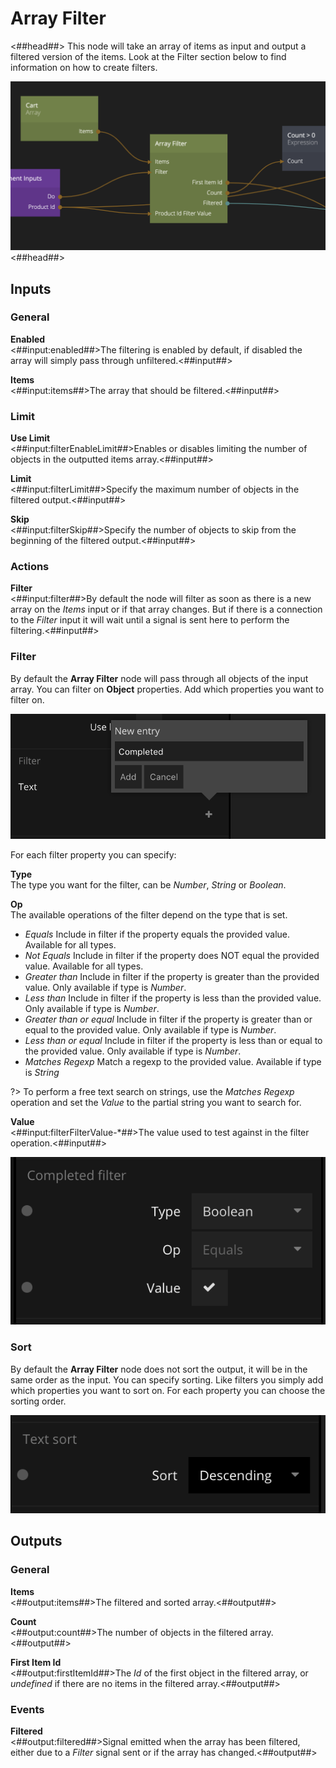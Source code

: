 # Array Filter
<##head##>
This node will take an array of items as input and output a filtered version of the items. Look at the Filter section below to find information on how to create filters.

![](array-filter.png ':class=img-size-l')
<##head##>
## Inputs

### General

**Enabled**  
<##input:enabled##>The filtering is enabled by default, if disabled the array will simply pass through unfiltered.<##input##>

**Items**  
<##input:items##>The array that should be filtered.<##input##>

### Limit
**Use Limit**  
<##input:filterEnableLimit##>Enables or disables limiting the number of objects in the outputted items array.<##input##>

**Limit**  
<##input:filterLimit##>Specify the maximum number of objects in the filtered output.<##input##>

**Skip**  
<##input:filterSkip##>Specify the number of objects to skip from the beginning of the filtered output.<##input##>

### Actions

**Filter**  
<##input:filter##>By default the node will filter as soon as there is a new array on the _Items_ input or if that array changes. But if there is a connection to the _Filter_ input it will wait until a signal is sent here to perform the filtering.<##input##>

### Filter

By default the **Array Filter** node will pass through all objects of the input array. You can filter on **Object** properties. Add which properties you want to filter on.

![](collection-filter.png ':class=img-size-m')

For each filter property you can specify:

**Type**  
The type you want for the filter, can be _Number_, _String_ or _Boolean_.

**Op**  
The available operations of the filter depend on the type that is set.

- _Equals_ Include in filter if the property equals the provided value. Available for all types.
- _Not Equals_ Include in filter if the property does NOT equal the provided value. Available for all types.
- _Greater than_ Include in filter if the property is greater than the provided value. Only available if type is _Number_.
- _Less than_ Include in filter if the property is less than the provided value. Only available if type is _Number_.
- _Greater than or equal_ Include in filter if the property is greater than or equal to the provided value. Only available if type is _Number_.
- _Less than or equal_ Include in filter if the property is less than or equal to the provided value. Only available if type is _Number_.
- _Matches Regexp_ Match a regexp to the provided value. Available if type is _String_

?> To perform a free text search on strings, use the _Matches Regexp_ operation and set the _Value_ to the partial string you want to search for.

**Value**  
<##input:filterFilterValue-*##>The value used to test against in the filter operation.<##input##>

![](collection-filter-2.png ':class=img-size-m')

### Sort
By default the **Array Filter** node does not sort the output, it will be in the same order as the input. You can specify sorting. Like filters you simply add which properties you want to sort on.
For each property you can choose the sorting order.

![](collection-sort.png ':class=img-size-m')

## Outputs

### General

**Items**  
<##output:items##>The filtered and sorted array.<##output##>

**Count**  
<##output:count##>The number of objects in the filtered array.<##output##>

**First Item Id**  
<##output:firstItemId##>The *Id* of the first object in the filtered array, or *undefined* if there are no items in the filtered array.<##output##>

### Events

**Filtered**  
<##output:filtered##>Signal emitted when the array has been filtered, either due to a _Filter_ signal sent or if the array has changed.<##output##>
